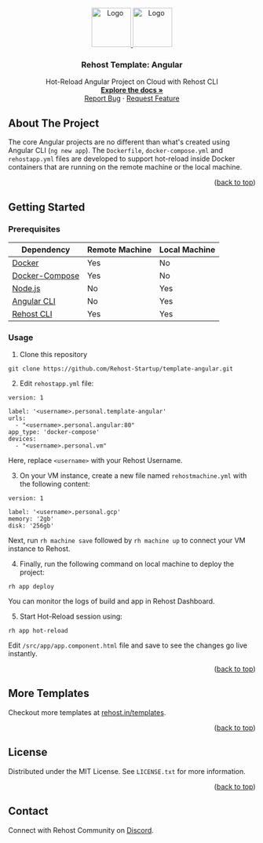 <div id="top"></div>
<!-- PROJECT LOGO -->
<br />
<div align="center">
  <a href="https://rehost.in/assets/images/logo.svg">
    <img src="https://rehost.in/assets/images/logo.svg" alt="Logo" width="80" height="80">
    <img src="https://rehost.in/assets/images/AngularJS-Shield.svg" alt="Logo" width="80" height="80">
  </a>

<h3 align="center">Rehost Template: Angular</h3>
  <p align="center">
    Hot-Reload Angular Project on Cloud with Rehost CLI
    <br />
    <a href="https://docs.rehost.in/#/getting-started/quickstart"><strong>Explore the docs »</strong></a>
    <br />
    <a href="https://github.com/Rehost-Startup/template-angular/issues">Report Bug</a>
    ·
    <a href="https://github.com/Rehost-Startup/template-angular/issues">Request Feature</a>
  </p>
</div>

<!-- ABOUT THE PROJECT -->
## About The Project

The core Angular projects are no different than what's created using Angular CLI (`ng new app`). The `Dockerfile`, `docker-compose.yml` and `rehostapp.yml` files are developed to support hot-reload inside Docker containers that are running on the remote machine or the local machine.

<p align="right">(<a href="#top">back to top</a>)</p>

<!-- GETTING STARTED -->
## Getting Started

### Prerequisites

Dependency | Remote Machine | Local Machine |
--- | --- | --- |
[Docker](https://docs.docker.com/get-docker/) | Yes | No |
[Docker-Compose](https://docs.docker.com/compose/install/) | Yes | No |
[Node.js](https://nodejs.org/en/) | No | Yes |
[Angular CLI](https://angular.io/cli) | No| Yes |
[Rehost CLI](https://docs.rehost.in/#/getting-started/installation) | Yes | Yes |

### Usage

1. Clone this repository
```
git clone https://github.com/Rehost-Startup/template-angular.git
```
2. Edit `rehostapp.yml` file:
```
version: 1

label: '<username>.personal.template-angular'
urls:
  - "<username>.personal.angular:80"
app_type: 'docker-compose'
devices:
  - "<username>.personal.vm"
```
Here, replace `<username>` with your Rehost Username.

3. On your VM instance, create a new file named `rehostmachine.yml` with the following content: 
```
version: 1

label: '<username>.personal.gcp'
memory: '2gb'
disk: '256gb'
``` 
Next, run `rh machine save` followed by `rh machine up` to connect your VM instance to Rehost.

4. Finally, run the following command on local machine to deploy the project:
```
rh app deploy
```
You can monitor the logs of build and app in Rehost Dashboard.

5. Start Hot-Reload session using:
```
rh app hot-reload
```
Edit `/src/app/app.component.html` file and save to see the changes go live instantly.
<p align="right">(<a href="#top">back to top</a>)</p>

<!-- USAGE EXAMPLES -->
## More Templates

Checkout more templates at [rehost.in/templates](https://rehost.in/templates).

<p align="right">(<a href="#top">back to top</a>)</p>

<!-- LICENSE -->
## License

Distributed under the MIT License. See `LICENSE.txt` for more information.

<p align="right">(<a href="#top">back to top</a>)</p>

<!-- CONTACT -->
## Contact

Connect with Rehost Community on [Discord](https://discord.gg/RnkBxDJJhQ).
